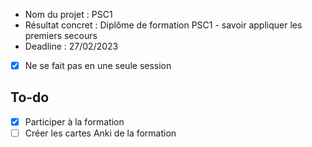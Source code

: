 - Nom du projet : PSC1
- Résultat concret : Diplôme de formation PSC1 - savoir appliquer les premiers secours
- Deadline : 27/02/2023
- [x] Ne se fait pas en une seule session

## To-do 
- [x]  Participer à la formation
- [ ] Créer les cartes Anki de la formation
